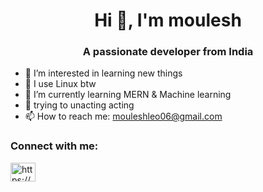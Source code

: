 <h1 align="center">Hi 👋, I'm moulesh</h1>
<h3 align="center">A passionate developer from India</h3>


- 👀 I’m interested in learning new things
- 🐧 I use Linux btw 
- 🌱 I’m currently learning MERN & Machine learning
- 👊 trying to unacting acting
- 📫 How to reach me: mouleshleo06@gmail.com

<h3 align="left">Connect with me:</h3>
<p align="left">
<a href="https://www.linkedin.com/in/moulesh-g-s-17b1bb1b4/" target="blank">
  <img align="center" src="https://raw.githubusercontent.com/rahuldkjain/github-profile-readme-generator/master/src/images/icons/Social/linked-in-alt.svg" alt="https://www.linkedin.com/in/moulesh-g-s-17b1bb1b4/" height="30" width="40" /></a>
</p>


<!---
mouleshleo/mouleshleo is a ✨ special ✨ repository because its `README.md` (this file) appears on your GitHub profile.
You can click the Preview link to take a look at your changes.
--->
